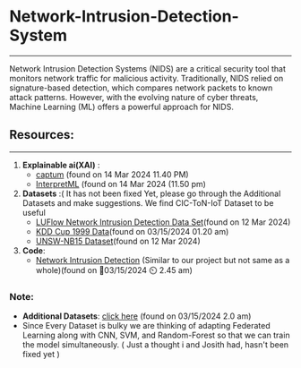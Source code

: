 # Network-Intrusion-Detection-System
---
Network Intrusion Detection Systems (NIDS) are a critical security tool that monitors network traffic for malicious activity. Traditionally, NIDS relied on signature-based detection, which compares network packets to known attack patterns. However, with the evolving nature of cyber threats, Machine Learning (ML) offers a powerful approach for NIDS.

## Resources:
---
1. __Explainable ai(XAI)__ :
   - [captum](https://captum.ai)  (found on 14 Mar 2024 11.40 PM)
   - [InterpretML](https://interpret.ml) (found on 14 Mar 2024 (11.50 pm)
2. __Datasets__ :( It has not been fixed Yet, please go through the Additional Datasets and make suggestions. We find CIC-ToN-IoT Dataset to be useful
   - [LUFlow Network Intrusion Detection Data Set](https://www.kaggle.com/datasets/mryanm/luflow-network-intrusion-detection-data-set)(found on 12 Mar 2024)
   - [KDD Cup 1999 Data](https://www.kaggle.com/datasets/galaxyh/kdd-cup-1999-data)(found on 03/15/2024 01.20 am)
   - [UNSW-NB15 Dataset](https://research.unsw.edu.au/projects/unsw-nb15-dataset)(found on 12 Mar 2024)
3. __Code__:
   - [Network Intrusion Detection](https://www.kaggle.com/code/pakinkitti/network-intrusion-detection) (Similar to our project but not same as a whole)(found on 📅03/15/2024 ⏲️ 2.45 am)

### Note:
- __Additional Datasets__: [click here](https://staff.itee.uq.edu.au/marius/NIDS_datasets/) (found on 03/15/2024 2.0 am)
- Since Every Dataset is bulky we are thinking of adapting Federated Learning along with CNN, SVM, and Random-Forest so that we can train the model simultaneously. ( Just a thought i and Josith had, hasn't been fixed yet )
